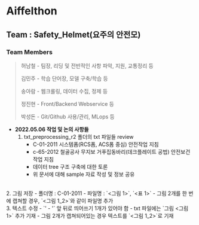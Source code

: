 # Aiffelthon
## Team : Safety_Helmet(요주의 안전모)
### Team Members
> 허남철 - 팀장, 리딩 및 전반적인 사항 파악, 지원, 교통정리 등
>
> 김민주 - 학습 단어장, 모델 구축/학습 등
>
> 송아람 - 웹크롤링, 데이터 수집, 정제 등
>
> 정진현 - Front/Backend Webservice 등
>
> 박성돈 - Git/Github 사용/관리, MLops 등

- __2022.05.06 작업 및 논의 사항들__
    1. txt_preprocessing_r2 폴더의 txt 파일들 review
        - C-01-2011 시스템폼(RCS폼, ACS폼 중심) 안전작업 지침
        - c-65-2012 철골공사 무지보 거푸집동바리(데크플레이트 공법) 안전보건작업 지침
        - 데이터 tree 구조 구축에 대한 토론
        - 위 문서에 대해 sample 자료 작성 및 정보 공유
<br>
    2. 그림 저장
        - 폴더명 : C-01-2011
        - 파일명 : `<그림 1>`, `<표 1>`
            - 그림 2개를 한 번에 캡쳐할 경우, `<그림 1_2>`와 같이 파일명 추가
<br>
    3. 텍스트 수정
        - `' - '` 앞 뒤로 띄어쓰기 1개가 있어야 함
        - txt 파일에는 `그림 <그림 1>` 추가 기재
        - 그림 2개가 캡쳐되어있는 경우 텍스트를 `<그림 1_2>`로 기재
